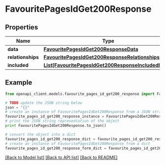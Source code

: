 # FavouritePagesIdGet200Response


## Properties
Name | Type | Description | Notes
------------ | ------------- | ------------- | -------------
**data** | [**FavouritePagesIdGet200ResponseData**](FavouritePagesIdGet200ResponseData.md) |  | [optional] 
**relationships** | [**FavouritePagesIdGet200ResponseRelationships**](FavouritePagesIdGet200ResponseRelationships.md) |  | [optional] 
**included** | [**List[FavouritePagesIdGet200ResponseIncludedInner]**](FavouritePagesIdGet200ResponseIncludedInner.md) |  | [optional] 

## Example

```python
from openapi_client.models.favourite_pages_id_get200_response import FavouritePagesIdGet200Response

# TODO update the JSON string below
json = "{}"
# create an instance of FavouritePagesIdGet200Response from a JSON string
favourite_pages_id_get200_response_instance = FavouritePagesIdGet200Response.from_json(json)
# print the JSON string representation of the object
print FavouritePagesIdGet200Response.to_json()

# convert the object into a dict
favourite_pages_id_get200_response_dict = favourite_pages_id_get200_response_instance.to_dict()
# create an instance of FavouritePagesIdGet200Response from a dict
favourite_pages_id_get200_response_form_dict = favourite_pages_id_get200_response.from_dict(favourite_pages_id_get200_response_dict)
```
[[Back to Model list]](../README.md#documentation-for-models) [[Back to API list]](../README.md#documentation-for-api-endpoints) [[Back to README]](../README.md)


